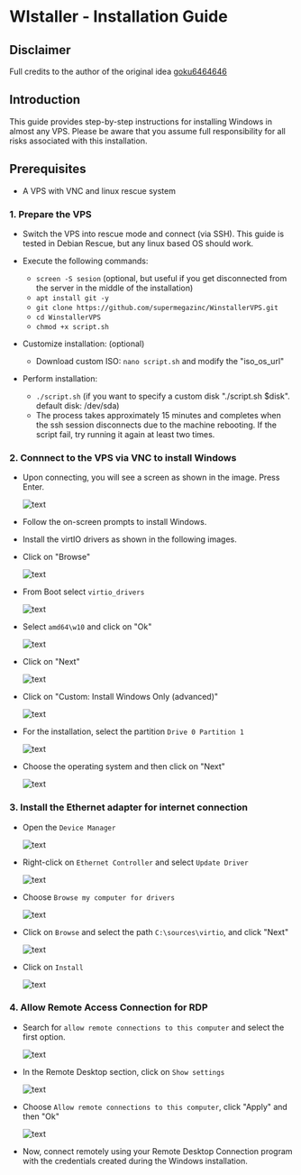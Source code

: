 # WIstaller - Installation Guide

## Disclaimer
Full credits to the author of the original idea [goku6464646](https://github.com/goku6464646)

## Introduction

This guide provides step-by-step instructions for installing Windows in almost any VPS. Please be aware that you assume full responsibility for all risks associated with this installation.

## Prerequisites

- A VPS with VNC and linux rescue system

### 1. Prepare the VPS

- Switch the VPS into rescue mode and connect (via SSH). This guide is tested in Debian Rescue, but any linux based OS should work.

- Execute the following commands:
    - `screen -S sesion` (optional, but useful if you get disconnected from the server in the middle of the installation)
    - `apt install git -y`
    - `git clone https://github.com/supermegazinc/WinstallerVPS.git`
    - `cd WinstallerVPS`
    - `chmod +x script.sh`

- Customize installation: (optional)
    - Download custom ISO: `nano script.sh` and modify the "iso_os_url"

- Perform installation:
    - `./script.sh` (if you want to specify a custom disk "./script.sh $disk". default disk: /dev/sda)
    - The process takes approximately 15 minutes and completes when the ssh session disconnects due to the machine rebooting. If the script fail, try running it again at least two times.

### 2. Connnect to the VPS via VNC to install Windows
- Upon connecting, you will see a screen as shown in the image. Press Enter.

  ![text](https://i.ibb.co/j8Ckb0x/windows-installer.png)

- Follow the on-screen prompts to install Windows.
- Install the virtIO drivers as shown in the following images.
- Click on "Browse"
  
  ![text](https://i.ibb.co/x2S5brz/browser.png)

- From Boot select `virtio_drivers`
  
  ![text](https://i.ibb.co/MghHSxm/virtio.png)

- Select `amd64\w10` and click on "Ok"
  
  ![text](https://i.ibb.co/jTmb57J/w10.png)

- Click on "Next"
  
  ![text](https://i.ibb.co/LS3sq47/next.png)

- Click on "Custom: Install Windows Only (advanced)"

  ![text](https://i.ibb.co/X7swb6C/custom-install.png)

- For the installation, select the partition `Drive 0 Partition 1`
  
  ![text](https://i.ibb.co/mSq9KjR/select-partition.png)

- Choose the operating system and then click on "Next"
  
  ![text](https://i.ibb.co/2FF8W7b/os-select.png)

### 3. Install the Ethernet adapter for internet connection

- Open the `Device Manager`

  ![text](https://i.ibb.co/PxGQ9Rz/device-manager.png)

- Right-click on `Ethernet Controller` and select `Update Driver`
  
  ![text](https://i.ibb.co/Ycjf3b4/update-driver.png)

- Choose `Browse my computer for drivers`
  
  ![text](https://i.ibb.co/X7vht8v/browse-computer-drivers.png)

- Click on `Browse` and select the path `C:\sources\virtio`, and click "Next"
  
  ![text](https://i.ibb.co/7WJXyxW/driver-path.png)

- Click on `Install`
  
  ![text](https://i.ibb.co/0nqRzJG/install-driver.png)

### 4. Allow Remote Access Connection for RDP

- Search for `allow remote connections to this computer` and select the first option.

  ![text](https://i.ibb.co/Xb4hwQp/allow-remote.png)

- In the Remote Desktop section, click on `Show settings`
  
  ![text](https://i.ibb.co/kD4tN2P/show-settings.png)

- Choose `Allow remote connections to this computer`, click "Apply" and then "Ok"
  
  ![text](https://i.ibb.co/Rv0R5L1/allow-remote-connections.png)

- Now, connect remotely using your Remote Desktop Connection program with the credentials created during the Windows installation.